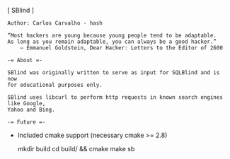 [ SBlind ] 

    Author: Carlos Carvalho - hash

    “Most hackers are young because young people tend to be adaptable. 
    As long as you remain adaptable, you can always be a good hacker.” 
        ― Emmanuel Goldstein, Dear Hacker: Letters to the Editor of 2600

    -= About =-
    
    SBlind was originally written to serve as input for SQLBlind and is now
    for educational purposes only.

    SBlind uses libcurl to perform http requests in known search engines like Google,
    Yahoo and Bing.

    -= Future =-

 - Included cmake support (necessary cmake >= 2.8)

   mkdir build
   cd build/ && cmake
   make sb


        
